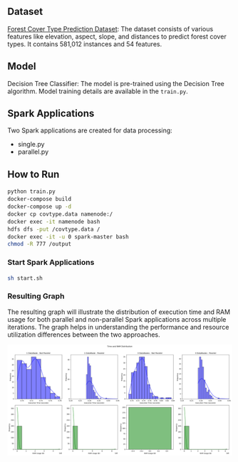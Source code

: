 ## Dataset

[Forest Cover Type Prediction Dataset](https://archive.ics.uci.edu/dataset/31/covertype): The dataset consists of various features like elevation, aspect, slope, and distances to predict forest cover types. It contains 581,012 instances and 54 features.

## Model

Decision Tree Classifier: The model is pre-trained using the Decision Tree algorithm. Model training details are available in the `train.py`.

## Spark Applications
Two Spark applications are created for data processing:
- single.py
- parallel.py

## How to Run

```bash
python train.py
docker-compose build
docker-compose up -d
docker cp covtype.data namenode:/
docker exec -it namenode bash
hdfs dfs -put /covtype.data /
docker exec -it -u 0 spark-master bash
chmod -R 777 /output
```

### Start Spark Applications

```bash
sh start.sh
```

### Resulting Graph
The resulting graph will illustrate the distribution of execution time and RAM usage for both parallel and non-parallel Spark applications across multiple iterations. The graph helps in understanding the performance and resource utilization differences between the two approaches.

![image](assets/results.png)